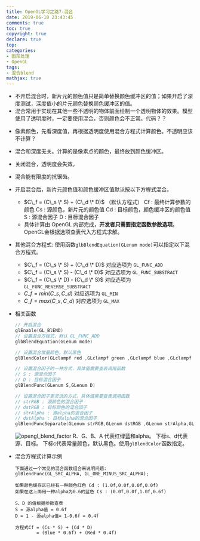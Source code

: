 ```yaml
---
title: OpenGL学习之路7-混合
date: 2019-06-10 23:43:45
comments: true
toc: true
copyright: true
declare: true
top:
categories:
- 图形处理
- OpenGL
tags:
- 混合blend
mathjax: true
---
```



* 不开启混合时，新片元的颜色值只是简单替换颜色缓冲区的值；如果开启了深度测试，深度值小的片元颜色替换颜色缓冲区的值。
* 混合常⽤于实现在其他一些不透明的物体前面绘制一个透明物体的效果。模型使用了透明度时，一定要使用混合，否则颜色会不正常。代码？？

<!--more-->
* 像素颜色，先看深度值，再根据透明度使用混合方程式计算颜色。不透明应该不计算？
* 混合和深度无关。计算的是像素点的颜色，最终放到颜色缓冲区。
* 关闭混合，透明度会失效。
* 混合能有限度的抗锯齿。
* 开启混合后，新片元颜色值和颜色缓冲区值默认按以下方程式混合。
    * $C\_f = (C\_s \* S) + (C\_d \* D)$ （默认方程式）
        Cf : 最终计算参数的颜⾊
        Cs : 源颜⾊，新片元的颜色值
        Cd : 目标颜⾊，颜色缓冲区的颜色值
        S : 源混合因⼦ 
        D : 目标混合因⼦
    * 具体计算由 OpenGL 内部完成，**开发者只需要指定函数参数选项**。OpenGL会根据选项查表代入方程式求解。
* 其他混合方程式: 使用函数`glbBlendEquation(GLenum mode)`可以指定以下混合方程式。
    * $C\_f = (C\_s \* S) + (C\_d \* D)$ 对应选项为 `GL_FUNC_ADD`
    * $C\_f = (C\_s \* S) - (C\_d \* D)$ 对应选项为 `GL_FUNC_SUBSTRACT`
    * $C\_f = (C\_s \* D) - (C\_d \* S)$ 对应选项为 `GL_FUNC_REVERSE_SUBSTRACT`
    * $C\_f = min(C\_s, C\_d)$ 对应选项为 `GL_MIN`
    * $C\_f = max(C\_s, C\_d)$ 对应选项为 `GL_MAX`
    
* 相关函数

    ```c++
    // 开启混合
    glEnable(GL_BlEND)
    // 设置混合方程式，默认 GL_FUNC_ADD
    glbBlendEquation(GLenum mode)
    
    // 设置混合常量颜色，默认黑色
    glBlendColor(GLclampf red ,GLclampf green ,GLclampf blue ,GLclampf alpha );
    
    // 设置混合因⼦的一种方式，具体值需要查表调用函数
    // S : 源混合因⼦ 
    // D : 目标混合因⼦
    glBlendFunc(GLenum S,GLenum D)
    
    // 设置混合因⼦更灵活的方式，具体值需要查表调用函数
    // strRGB : 源颜色的混合因⼦ 
    // dstRGB : 目标颜色的混合因⼦
    // strAlpha : 源alpha的混合因子
    // dstAlpha : 目标alpha的混合因子
    glBlendFuncSeparate(GLenum strRGB,GLenum dstRGB ,GLenum strAlpha,GLenum dstAlpha)
    ```
    ![opengl_blend_factor](https://i.loli.net/2019/06/10/5cfe7afe15fa892058.jpg)
    R、G、B、A 代表红绿蓝和alpha。
    下标s、d代表源、目标。
    下标c代表常量颜色，默认黑色。使用`glBlendColor`函数指定。
    
* 混合方程式计算示例

    ```
    下面通过一个常⻅的混合函数组合来说明问题:
    glBlendFunc(GL_SRC_ALPHA, GL_ONE_MINUS_SRC_ALPHA); 
    
    如果颜色缓存区已经有一种颜色红色 Cd : (1.0f,0.0f,0.0f,0.0f)
    如果在这上面⽤一种alpha为0.6的蓝色 Cs : (0.0f,0.0f,1.0f,0.6f)
    
    S、D 的值根据参数查表
    S = 源alpha值 = 0.6f
    D = 1 - 源alpha值= 1-0.6f = 0.4f
    
    方程式Cf = (Cs * S) + (Cd * D)
            = (Blue * 0.6f) + (Red * 0.4f)
    ```
